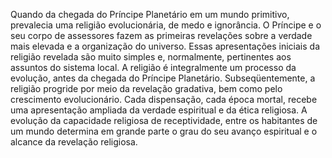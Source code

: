 ﻿Quando da chegada do Príncipe Planetário em um mundo primitivo, prevalecia uma religião evolucionária, de medo e ignorância. O Príncipe e o seu corpo de assessores fazem as primeiras revelações sobre a verdade mais elevada e a organização do universo. Essas apresentações iniciais da religião revelada são muito simples e, normalmente, pertinentes aos assuntos do sistema local. A religião é integralmente um processo da evolução, antes da chegada do Príncipe Planetário. Subseqüentemente, a religião progride por meio da revelação gradativa, bem como pelo crescimento evolucionário. Cada dispensação, cada época mortal, recebe uma apresentação ampliada da verdade espiritual e da ética religiosa. A evolução da capacidade religiosa de receptividade, entre os habitantes de um mundo determina em grande parte o grau do seu avanço espiritual e o alcance da revelação religiosa.